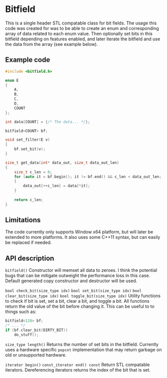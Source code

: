 # Bitfield
This is a single header STL compatable class for bit fields. The usage this code was created for was to be able to create an enum and corresponding array of data related to each enum value. Then optionally set bits in this bitfield depending on features enabled, and later iterate the bitfield and use the data from the array (see example below).

## Example code
```C++
#include <bitfield.h>

enum E
{
    A,
    B,
    C,
    D,
    COUNT
};

int data[COUNT] = {/* The data... */};

bitfield<COUNT> bf;

void set_filter(E v)
{
    bf.set_bit(v);
}

size_t get_data(int* data_out, size_t data_out_len)
{
    size_t c_len = 0;
    for (auto it = bf.begin(); it != bf.end() && c_len < data_out_len; ++it)
    {
        data_out[++c_len] = data[*it];
    }
    
    return c_len;
}
```
## Limitations
The code currently only supports Window x64 platform, but will later be extended to more platforms. 
It also uses some C++11 syntax, but can easily be replaced if needed.

## API description
`bitfield()`
Constructor will memset all data to zeroes. I think the potential bugs that can be mitigate outweight the performance loss in this case. 
Default generated copy constructor and destructor will be used.

`bool check_bit(size_type idx)`
`bool set_bit(size_type idx)`
`bool clear_bit(size_type idx)`
`bool toggle_bit(size_type idx)`
Utility functions to check if bit is set, set a bit, clear a bit, and toggle a bit. All functions return the old value of the bit before changing it. This can be useful to to things such as:
```C++
bitfield<128> bf;
/* ... */
if (bf.clear_bit(DIRTY_BIT))
    do_stuff();
```

`size_type length()`
Returns the number of set bits in the bitfield. Currently uses a hardware specific `popcnt` implementation that may return garbage on old or unsupported hardware.

`iterator begin()`
`const_iterator end() const`
Return STL compatable iterators. Dereferencing iterators returns the index of the bit that is set.
